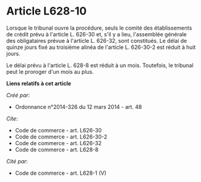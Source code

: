 # Article L628-10

Lorsque le tribunal ouvre la procédure, seuls le comité des établissements de crédit prévu à l'article L. 626-30 et, s'il y a
lieu, l'assemblée générale des obligataires prévue à l'article L. 626-32, sont constitués. Le délai de quinze jours fixé au
troisième alinéa de l'article L. 626-30-2 est réduit à huit jours. 

Le délai prévu à l'article L. 628-8 est réduit à un mois. Toutefois, le tribunal peut le proroger d'un mois au plus.

**Liens relatifs à cet article**

_Créé par_:

  - Ordonnance n°2014-326 du 12 mars 2014 - art. 48

_Cite_:

  - Code de commerce - art. L626-30
  - Code de commerce - art. L626-30-2
  - Code de commerce - art. L626-32
  - Code de commerce - art. L628-8

_Cité par_:

  - Code de commerce - art. L628-1 (V)
